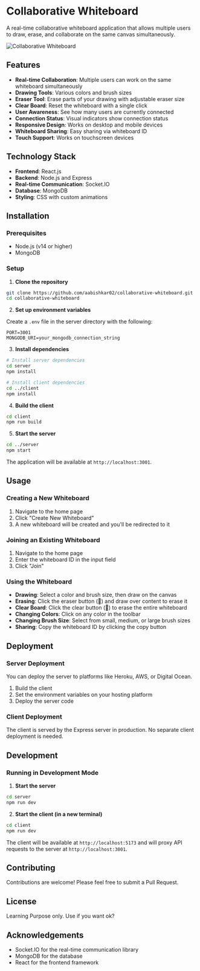 # Collaborative Whiteboard

A real-time collaborative whiteboard application that allows multiple users to draw, erase, and collaborate on the same canvas simultaneously.

![Collaborative Whiteboard](https://example.com/whiteboard-screenshot.png)

## Features

- **Real-time Collaboration**: Multiple users can work on the same whiteboard simultaneously
- **Drawing Tools**: Various colors and brush sizes
- **Eraser Tool**: Erase parts of your drawing with adjustable eraser size
- **Clear Board**: Reset the whiteboard with a single click
- **User Awareness**: See how many users are currently connected
- **Connection Status**: Visual indicators show connection status
- **Responsive Design**: Works on desktop and mobile devices
- **Whiteboard Sharing**: Easy sharing via whiteboard ID
- **Touch Support**: Works on touchscreen devices

## Technology Stack

- **Frontend**: React.js
- **Backend**: Node.js and Express
- **Real-time Communication**: Socket.IO
- **Database**: MongoDB
- **Styling**: CSS with custom animations

## Installation

### Prerequisites

- Node.js (v14 or higher)
- MongoDB

### Setup

1. **Clone the repository**

```bash
git clone https://github.com/aabishkar02/collaborative-whiteboard.git
cd collaborative-whiteboard
```

2. **Set up environment variables**

Create a `.env` file in the server directory with the following:

```
PORT=3001
MONGODB_URI=your_mongodb_connection_string
```

3. **Install dependencies**

```bash
# Install server dependencies
cd server
npm install

# Install client dependencies
cd ../client
npm install
```

4. **Build the client**

```bash
cd client
npm run build
```

5. **Start the server**

```bash
cd ../server
npm start
```

The application will be available at `http://localhost:3001`.

## Usage

### Creating a New Whiteboard

1. Navigate to the home page
2. Click "Create New Whiteboard"
3. A new whiteboard will be created and you'll be redirected to it

### Joining an Existing Whiteboard

1. Navigate to the home page
2. Enter the whiteboard ID in the input field
3. Click "Join"

### Using the Whiteboard

- **Drawing**: Select a color and brush size, then draw on the canvas
- **Erasing**: Click the eraser button (🧽) and draw over content to erase it
- **Clear Board**: Click the clear button (🧹) to erase the entire whiteboard
- **Changing Colors**: Click on any color in the toolbar
- **Changing Brush Size**: Select from small, medium, or large brush sizes
- **Sharing**: Copy the whiteboard ID by clicking the copy button

## Deployment

### Server Deployment

You can deploy the server to platforms like Heroku, AWS, or Digital Ocean.

1. Build the client
2. Set the environment variables on your hosting platform
3. Deploy the server code

### Client Deployment

The client is served by the Express server in production. No separate client deployment is needed.

## Development

### Running in Development Mode

1. **Start the server**

```bash
cd server
npm run dev
```

2. **Start the client (in a new terminal)**

```bash
cd client
npm run dev
```

The client will be available at `http://localhost:5173` and will proxy API requests to the server at `http://localhost:3001`.

## Contributing

Contributions are welcome! Please feel free to submit a Pull Request.

## License

Learning Purpose only. Use if you want ok?

## Acknowledgements

- Socket.IO for the real-time communication library
- MongoDB for the database
- React for the frontend framework 
